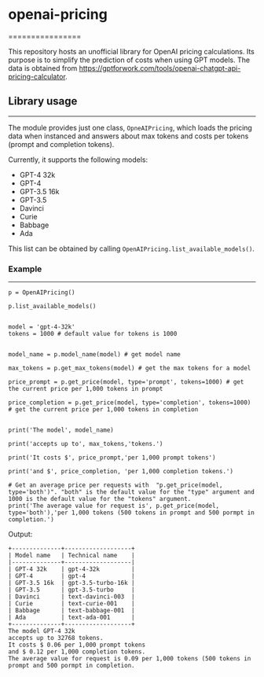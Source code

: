 # openai-pricing
================

This repository hosts an unofficial library for OpenAI pricing calculations. Its purpose is to simplify the prediction of costs when using GPT models. The data is obtained from https://gptforwork.com/tools/openai-chatgpt-api-pricing-calculator.

##  Library usage
-----------------

The module provides just one class, `OpneAIPricing`, which loads the pricing data when instanced and answers about max tokens and costs per tokens (prompt and completion tokens).

Currently, it supports the following models:

- GPT-4 32k
- GPT-4
- GPT-3.5 16k
- GPT-3.5
- Davinci
- Curie
- Babbage
- Ada

This list can be obtained by calling `OpenAIPricing.list_available_models()`.

### Example
-----------

```shell
p = OpenAIPricing()

p.list_available_models()


model = 'gpt-4-32k'
tokens = 1000 # default value for tokens is 1000 


model_name = p.model_name(model) # get model name

max_tokens = p.get_max_tokens(model) # get the max tokens for a model 

price_prompt = p.get_price(model, type='prompt', tokens=1000) # get the current price per 1,000 tokens in prompt 

price_completion = p.get_price(model, type='completion', tokens=1000) # get the current price per 1,000 tokens in completion  


print('The model', model_name)

print('accepts up to', max_tokens,'tokens.')

print('It costs $', price_prompt,'per 1,000 prompt tokens')

print('and $', price_completion, 'per 1,000 completion tokens.')

# Get an average price per requests with  "p.get_price(model, type='both')". "both" is the default value for the "type" argument and 1000 is the default value for the "tokens" argument.
print('The average value for request is', p.get_price(model, type='both'),'per 1,000 tokens (500 tokens in prompt and 500 pormpt in completion.')
```

Output:

```shell
+--------------+-------------------+
| Model name   | Technical name    |
|--------------+-------------------|
| GPT-4 32k    | gpt-4-32k         |
| GPT-4        | gpt-4             |
| GPT-3.5 16k  | gpt-3.5-turbo-16k |
| GPT-3.5      | gpt-3.5-turbo     |
| Davinci      | text-davinci-003  |
| Curie        | text-curie-001    |
| Babbage      | text-babbage-001  |
| Ada          | text-ada-001      |
+--------------+-------------------+
The model GPT-4 32k
accepts up to 32768 tokens.
It costs $ 0.06 per 1,000 prompt tokens
and $ 0.12 per 1,000 completion tokens.
The average value for request is 0.09 per 1,000 tokens (500 tokens in prompt and 500 pormpt in completion.
```

